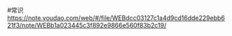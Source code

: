 #常识
https://note.youdao.com/web/#/file/WEBdcc03127c1a4d9cd16dde229ebb621f3/note/WEBb1a023445c3f892e9866e560f83b2c19/


